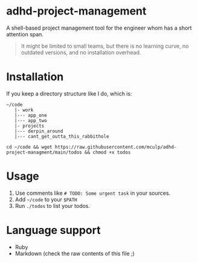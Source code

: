 # adhd-project-management
A shell-based project management tool for the engineer whom has a short attention span.

> It might be limited to small teams, but there is no learning curve, no outdated versions, and no installation overhead.

# Installation
If you keep a directory structure like I do, which is:

```
~/code
   |- work
   |--- app_one
   |--- app_two
   |- projects
   |--- derpin_around
   |--- cant_get_outta_this_rabbithole
```

`cd ~/code && wget https://raw.githubusercontent.com/mculp/adhd-project-managment/main/todos && chmod +x todos`



# Usage
1. Use comments like `# TODO: Some urgent task` in your sources.
2. Add `~/code` to your `$PATH`
3. Run `./todos` to list your todos.

# Language support
- Ruby
- Markdown (check the raw contents of this file ;)

[//]: # (TODO: # Prioritization)
[//]: # (TODO: Add `priority N` somewhere in the comment, where N is an integer. Your todos will be ordered by priority descending.)
[//]: # (TODO: More language support)
[//]: # (TODO: Code golf it into an alias?)
[//]: # (TODO: Maybe start a suite of adhd tools, such as `git recent`)
[//]: # (TODO: https://rubydoc.info/gems/yard/file/docs/Tags.md#todo)
